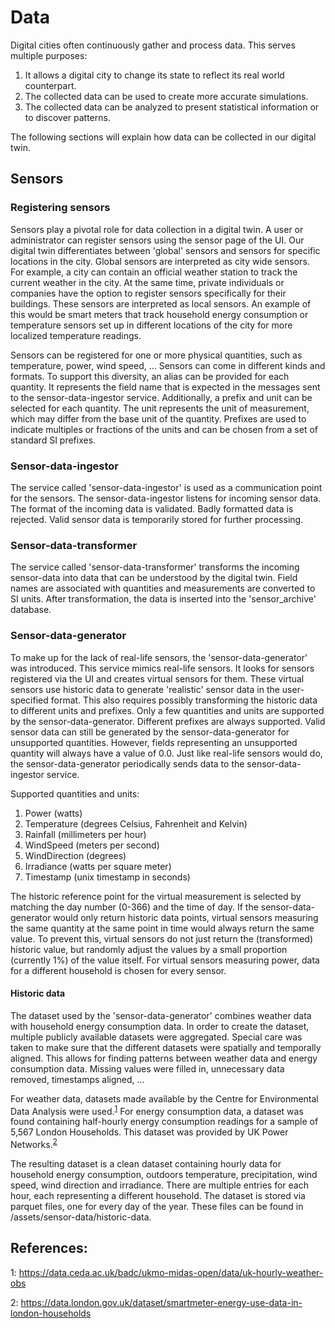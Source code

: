 # Data

Digital cities often continuously gather and process data. This serves multiple purposes:

1. It allows a digital city to change its state to reflect its real world counterpart.
2. The collected data can be used to create more accurate simulations.
3. The collected data can be analyzed to present statistical information or to discover patterns.

The following sections will explain how data can be collected in our digital twin.

## Sensors

### Registering sensors

Sensors play a pivotal role for data collection in a digital twin. A user or administrator can register
sensors using the sensor page of the UI. Our digital twin differentiates between 'global' sensors and sensors for
specific locations in the city.
Global sensors are interpreted as city wide sensors. For example, a city can contain an official weather station to
track the current weather in the city. At the same time, private individuals or companies have the option to register
sensors specifically for their buildings. These sensors are interpreted as local sensors.
An example of this would be smart meters that track household energy consumption or temperature sensors set up
in different locations of the city for more localized temperature readings.

Sensors can be registered for one or more physical quantities, such as temperature, power, wind speed, ...
Sensors can come in different kinds and formats. To support this diversity, an alias can be provided for each
quantity. It represents the field name that is expected in the messages sent to the sensor-data-ingestor service.
Additionally, a prefix and unit can be selected for each quantity.
The unit represents the unit of measurement, which may differ from the base unit of the quantity.
Prefixes are used to indicate multiples or fractions of the units and can be chosen from a set of standard SI prefixes.

### Sensor-data-ingestor

The service called 'sensor-data-ingestor' is used as a communication point for the sensors.
The sensor-data-ingestor listens for incoming sensor data. The format of the incoming data is
validated. Badly formatted data is rejected. Valid sensor data is temporarily stored for further processing.

### Sensor-data-transformer

The service called 'sensor-data-transformer' transforms the incoming sensor-data into data that can be understood by the
digital twin.
Field names are associated with quantities and measurements are converted to SI units.
After transformation, the data is inserted into the 'sensor_archive' database.

### Sensor-data-generator

To make up for the lack of real-life sensors, the 'sensor-data-generator' was introduced. This service mimics real-life
sensors.
It looks for sensors registered via the UI and creates virtual sensors for them.
These virtual sensors use historic data to generate 'realistic' sensor data in the user-specified format.
This also requires possibly transforming the historic data to different units and prefixes.
Only a few quantities and units are supported by the sensor-data-generator. Different prefixes are always supported.
Valid sensor data can still be generated by the sensor-data-generator for unsupported quantities. However, fields
representing an unsupported quantity will always have a value of 0.0. Just like real-life sensors would do, the
sensor-data-generator periodically sends data to the sensor-data-ingestor service.

Supported quantities and units:

1. Power (watts)
2. Temperature (degrees Celsius, Fahrenheit and Kelvin)
3. Rainfall (millimeters per hour)
4. WindSpeed (meters per second)
5. WindDirection (degrees)
6. Irradiance (watts per square meter)
7. Timestamp (unix timestamp in seconds)

The historic reference point for the virtual measurement is selected by matching the day number (0-366) and the time of
day.
If the sensor-data-generator would only return historic data points,
virtual sensors measuring the same quantity at the same point in time would always return the same value.
To prevent this, virtual sensors do not just return the (transformed) historic value, but randomly adjust the values by
a small proportion (currently 1%) of the value itself. For virtual sensors measuring power,
data for a different household is chosen for every sensor.

#### Historic data

The dataset used by the 'sensor-data-generator' combines weather data with household energy consumption data.
In order to create the dataset, multiple publicly available datasets were aggregated. Special care was taken to
make sure that the different datasets were spatially and temporally aligned. This allows for finding patterns between
weather data and energy consumption data.
Missing values were filled in, unnecessary data removed, timestamps aligned, ...

For weather data, datasets made available by the Centre for Environmental Data Analysis were used.<sup>[1](#ceda)</sup>
For energy consumption data, a dataset was found containing half-hourly energy consumption readings for a sample of
5,567 London Households. This dataset was provided by UK Power Networks.<sup>[2](#energy_dataset)</sup>

The resulting dataset is a clean dataset containing hourly data for household energy consumption, outdoors temperature,
precipitation, wind speed, wind direction and irradiance.
There are multiple entries for each hour, each representing a different household. The dataset is stored via parquet
files, one for every day of the year.
These files can be found in /assets/sensor-data/historic-data.

## References:

<a name="ceda">1</a>: https://data.ceda.ac.uk/badc/ukmo-midas-open/data/uk-hourly-weather-obs

<a name="energy_dataset">2</a>: https://data.london.gov.uk/dataset/smartmeter-energy-use-data-in-london-households
